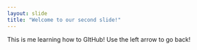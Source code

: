 ```yaml
---
layout: slide
title: "Welcome to our second slide!"
---
```

This is me learning how to GItHub!
Use the left arrow to go back!
